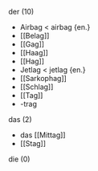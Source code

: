 der (10)

- Airbag < airbag {en.}
- [[Belag]]
- [[Gag]]
- [[Haag]]
- [[Hag]]
- Jetlag < jetlag {en.}
- [[Sarkophag]]
- [[Schlag]]
- [[Tag]]
- -trag

das (2)

- das [[Mittag]]
- [[Stag]]

die (0)